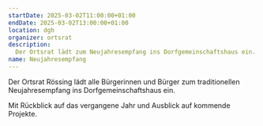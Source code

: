```yaml
---
startDate: 2025-03-02T11:00:00+01:00
endDate: 2025-03-02T13:00:00+01:00
location: dgh
organizer: ortsrat
description:
  Der Ortsrat lädt zum Neujahresempfang ins Dorfgemeinschaftshaus ein.
name: Neujahresempfang
---
```


Der Ortsrat Rössing lädt alle Bürgerinnen und Bürger zum traditionellen Neujahresempfang ins Dorfgemeinschaftshaus ein.

Mit Rückblick auf das vergangene Jahr und Ausblick auf kommende Projekte.